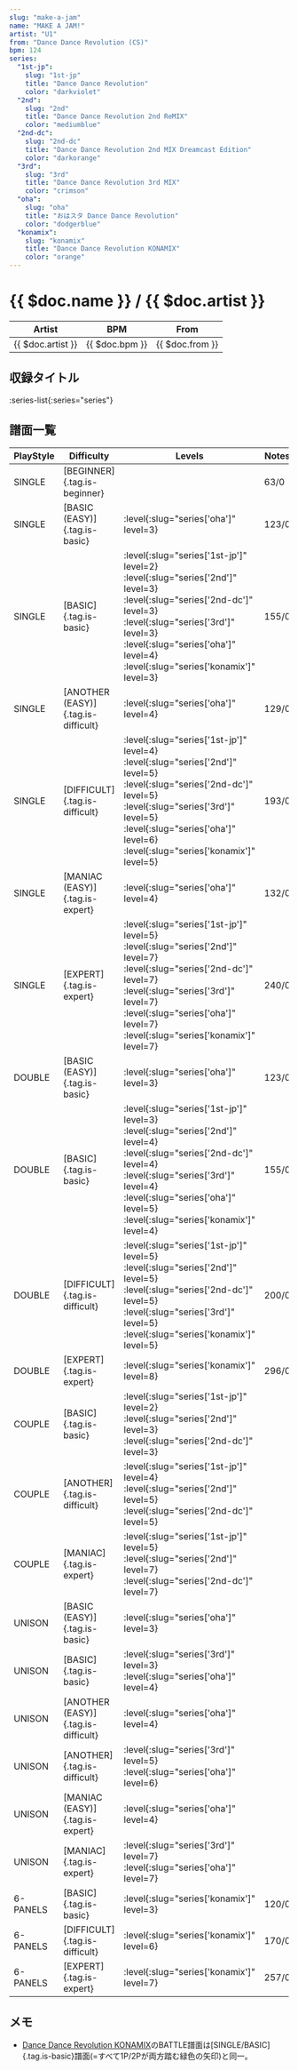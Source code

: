 ```yaml
---
slug: "make-a-jam"
name: "MAKE A JAM!"
artist: "U1"
from: "Dance Dance Revolution (CS)"
bpm: 124
series:
  "1st-jp":
    slug: "1st-jp"
    title: "Dance Dance Revolution"
    color: "darkviolet"
  "2nd":
    slug: "2nd"
    title: "Dance Dance Revolution 2nd ReMIX"
    color: "mediumblue"
  "2nd-dc":
    slug: "2nd-dc"
    title: "Dance Dance Revolution 2nd MIX Dreamcast Edition"
    color: "darkorange"
  "3rd":
    slug: "3rd"
    title: "Dance Dance Revolution 3rd MIX"
    color: "crimson"
  "oha":
    slug: "oha"
    title: "おはスタ Dance Dance Revolution"
    color: "dodgerblue"
  "konamix":
    slug: "konamix"
    title: "Dance Dance Revolution KONAMIX"
    color: "orange"
---
```


# {{ $doc.name }} / {{ $doc.artist }}

|Artist|BPM|From|
|------|---|----|
|{{ $doc.artist }}|{{ $doc.bpm }}|{{ $doc.from }}|

## 収録タイトル

:series-list{:series="series"}

## 譜面一覧

|PlayStyle|Difficulty|Levels|Notes|Movie|
|---------|----------|------|-----|-----|
|SINGLE|[BEGINNER]{.tag.is-beginner}||63/0||
|SINGLE|[BASIC (EASY)]{.tag.is-basic}|:level{:slug="series['oha']" level=3}|123/0||
|SINGLE|[BASIC]{.tag.is-basic}|:level{:slug="series['1st-jp']" level=2} :level{:slug="series['2nd']" level=3} :level{:slug="series['2nd-dc']" level=3} :level{:slug="series['3rd']" level=3} :level{:slug="series['oha']" level=4} :level{:slug="series['konamix']" level=3}|155/0||
|SINGLE|[ANOTHER (EASY)]{.tag.is-difficult}|:level{:slug="series['oha']" level=4}|129/0||
|SINGLE|[DIFFICULT]{.tag.is-difficult}|:level{:slug="series['1st-jp']" level=4} :level{:slug="series['2nd']" level=5} :level{:slug="series['2nd-dc']" level=5} :level{:slug="series['3rd']" level=5} :level{:slug="series['oha']" level=6} :level{:slug="series['konamix']" level=5}|193/0||
|SINGLE|[MANIAC (EASY)]{.tag.is-expert}|:level{:slug="series['oha']" level=4}|132/0||
|SINGLE|[EXPERT]{.tag.is-expert}|:level{:slug="series['1st-jp']" level=5} :level{:slug="series['2nd']" level=7} :level{:slug="series['2nd-dc']" level=7} :level{:slug="series['3rd']" level=7} :level{:slug="series['oha']" level=7} :level{:slug="series['konamix']" level=7}|240/0||
|DOUBLE|[BASIC (EASY)]{.tag.is-basic}|:level{:slug="series['oha']" level=3}|123/0||
|DOUBLE|[BASIC]{.tag.is-basic}|:level{:slug="series['1st-jp']" level=3} :level{:slug="series['2nd']" level=4} :level{:slug="series['2nd-dc']" level=4} :level{:slug="series['3rd']" level=4} :level{:slug="series['oha']" level=5} :level{:slug="series['konamix']" level=4}|155/0||
|DOUBLE|[DIFFICULT]{.tag.is-difficult}|:level{:slug="series['1st-jp']" level=5} :level{:slug="series['2nd']" level=5} :level{:slug="series['2nd-dc']" level=5} :level{:slug="series['3rd']" level=5} :level{:slug="series['konamix']" level=5}|200/0||
|DOUBLE|[EXPERT]{.tag.is-expert}|:level{:slug="series['konamix']" level=8}|296/0||
|COUPLE|[BASIC]{.tag.is-basic}|:level{:slug="series['1st-jp']" level=2} :level{:slug="series['2nd']" level=3} :level{:slug="series['2nd-dc']" level=3}|||
|COUPLE|[ANOTHER]{.tag.is-difficult}|:level{:slug="series['1st-jp']" level=4} :level{:slug="series['2nd']" level=5} :level{:slug="series['2nd-dc']" level=5}|||
|COUPLE|[MANIAC]{.tag.is-expert}|:level{:slug="series['1st-jp']" level=5} :level{:slug="series['2nd']" level=7} :level{:slug="series['2nd-dc']" level=7}|||
|UNISON|[BASIC (EASY)]{.tag.is-basic}|:level{:slug="series['oha']" level=3}|||
|UNISON|[BASIC]{.tag.is-basic}|:level{:slug="series['3rd']" level=3} :level{:slug="series['oha']" level=4}|||
|UNISON|[ANOTHER (EASY)]{.tag.is-difficult}|:level{:slug="series['oha']" level=4}|||
|UNISON|[ANOTHER]{.tag.is-difficult}|:level{:slug="series['3rd']" level=5} :level{:slug="series['oha']" level=6}|||
|UNISON|[MANIAC (EASY)]{.tag.is-expert}|:level{:slug="series['oha']" level=4}|||
|UNISON|[MANIAC]{.tag.is-expert}|:level{:slug="series['3rd']" level=7} :level{:slug="series['oha']" level=7}|||
|6-PANELS|[BASIC]{.tag.is-basic}|:level{:slug="series['konamix']" level=3}|120/0||
|6-PANELS|[DIFFICULT]{.tag.is-difficult}|:level{:slug="series['konamix']" level=6}|170/0||
|6-PANELS|[EXPERT]{.tag.is-expert}|:level{:slug="series['konamix']" level=7}|257/0||

## メモ

- [Dance Dance Revolution KONAMIX](/series/konamix)のBATTLE譜面は[SINGLE/BASIC]{.tag.is-basic}譜面(=すべて1P/2Pが両方踏む緑色の矢印)と同一。
